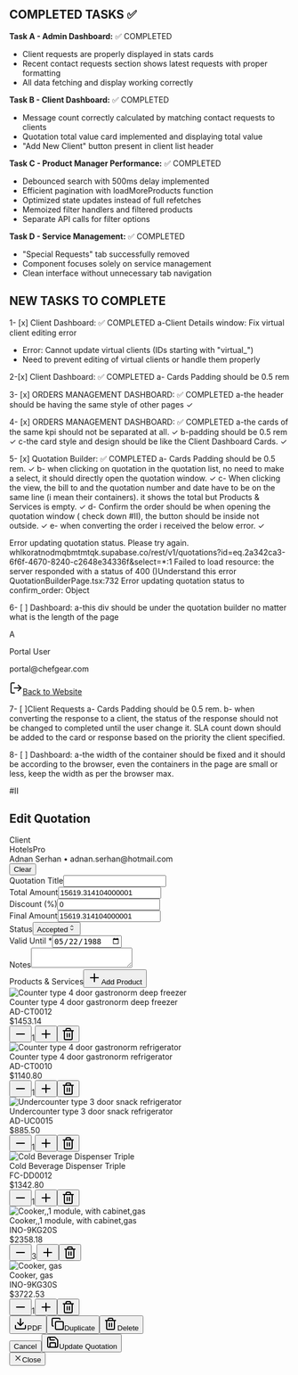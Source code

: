 ## COMPLETED TASKS ✅

**Task A - Admin Dashboard:** ✅ COMPLETED
- Client requests are properly displayed in stats cards
- Recent contact requests section shows latest requests with proper formatting
- All data fetching and display working correctly

**Task B - Client Dashboard:** ✅ COMPLETED  
- Message count correctly calculated by matching contact requests to clients
- Quotation total value card implemented and displaying total value
- "Add New Client" button present in client list header

**Task C - Product Manager Performance:** ✅ COMPLETED
- Debounced search with 500ms delay implemented
- Efficient pagination with loadMoreProducts function
- Optimized state updates instead of full refetches
- Memoized filter handlers and filtered products
- Separate API calls for filter options

**Task D - Service Management:** ✅ COMPLETED
- "Special Requests" tab successfully removed
- Component focuses solely on service management
- Clean interface without unnecessary tab navigation

## NEW TASKS TO COMPLETE

1- [x] Client Dashboard: ✅ COMPLETED
a-Client Details window: Fix virtual client editing error
- Error: Cannot update virtual clients (IDs starting with "virtual_")
- Need to prevent editing of virtual clients or handle them properly

2-[x] Client Dashboard: ✅ COMPLETED
a- Cards Padding should be 0.5 rem

3- [x] ORDERS MANAGEMENT DASHBOARD: ✅ COMPLETED
a-the header should be having the same style of other pages ✓

4- [x] ORDERS MANAGEMENT DASHBOARD: ✅ COMPLETED
a-the cards of the same kpi should not be separated at all. ✓
b-padding should be 0.5 rem ✓
c-the card style and design should be like the Client Dashboard Cards. ✓ 

5- [x] Quotation Builder: ✅ COMPLETED
a- Cards Padding should be 0.5 rem. ✓
b- when clicking on quotation in the quotation list, no need to make a select, it should directly open the quotation window. ✓
c- When clicking the view, the bill to and the quotation number and date have to be on the same line (i mean their containers). it shows the total but Products & Services is empty. ✓
d- Confirm the order should be when opening the quotation window ( check down #II), the button should be inside not outside. ✓
e- when converting the order i received the below error. ✓

Error updating quotation status. Please try again.
whlkoratnodmqbmtmtqk.supabase.co/rest/v1/quotations?id=eq.2a342ca3-6f6f-4670-8240-c2648e34336f&select=*:1  Failed to load resource: the server responded with a status of 400 ()Understand this error
QuotationBuilderPage.tsx:732 Error updating quotation status to confirm_order: Object

6- [ ] Dashboard: 
a-this div should be under the quotation builder no matter what is the length of the page
<div class="p-4 space-y-2 border-t border-slate-200 flex-shrink-0 mb-4"><div class="p-3 bg-gradient-to-r from-slate-50 to-slate-100 rounded-xl border border-slate-200"><div class="flex items-start space-x-3"><div class="w-10 h-10 bg-gradient-to-br from-red-500 to-red-600 rounded-full flex items-center justify-center flex-shrink-0"><span class="text-white font-semibold text-sm">A</span></div><div class="flex-1 min-w-0"><p class="text-sm font-medium text-slate-900 truncate">Portal User</p><p class="text-xs text-slate-500 truncate">portal@chefgear.com</p></div></div></div><a class="group flex items-center px-4 py-3 text-sm font-medium text-slate-700 hover:text-red-600 hover:bg-gradient-to-r hover:from-slate-50 hover:to-slate-100 rounded-xl transition-all duration-300" href="/"><svg xmlns="http://www.w3.org/2000/svg" width="24" height="24" viewBox="0 0 24 24" fill="none" stroke="currentColor" stroke-width="2" stroke-linecap="round" stroke-linejoin="round" class="lucide lucide-log-out mr-3 h-5 w-5 text-slate-500 group-hover:text-red-500"><path d="M9 21H5a2 2 0 0 1-2-2V5a2 2 0 0 1 2-2h4"></path><polyline points="16 17 21 12 16 7"></polyline><line x1="21" x2="9" y1="12" y2="12"></line></svg>Back to Website</a></div>

7- [ ]Client Requests
a- Cards Padding should be 0.5 rem.
b- when converting the response to a client, the status of the response should not be changed to completed until the user change it.
SLA count down should be added to the card or response based on the priority the client specified.

8- [ ] Dashboard: 
a-the width of the container should be fixed and it should be according to the browser, even the containers in the page are small or less, keep the width as per the browser max.


#II
<div role="dialog" id="radix-:rpb:" aria-describedby="radix-:rpd:" aria-labelledby="radix-:rpc:" data-state="open" class="fixed left-[50%] top-[50%] z-50 grid w-full translate-x-[-50%] translate-y-[-50%] gap-4 border bg-background p-6 shadow-lg duration-200 data-[state=open]:animate-in data-[state=closed]:animate-out data-[state=closed]:fade-out-0 data-[state=open]:fade-in-0 data-[state=closed]:zoom-out-95 data-[state=open]:zoom-in-95 data-[state=closed]:slide-out-to-left-1/2 data-[state=closed]:slide-out-to-top-[48%] data-[state=open]:slide-in-from-left-1/2 data-[state=open]:slide-in-from-top-[48%] sm:rounded-lg max-w-2xl max-h-[90vh] overflow-y-auto" tabindex="-1" style="pointer-events: auto;"><div class="flex flex-col space-y-1.5 text-center sm:text-left"><h2 id="radix-:rpc:" class="font-semibold tracking-tight text-lg sm:text-xl truncate">Edit Quotation</h2></div><div class="grid grid-cols-1 sm:grid-cols-2 gap-4"><div class="sm:col-span-2"><label class="text-sm font-medium leading-none peer-disabled:cursor-not-allowed peer-disabled:opacity-70">Client</label><div class="flex flex-col sm:flex-row sm:items-center sm:justify-between p-3 border rounded-lg bg-gray-50 gap-2"><div class="min-w-0"><div class="font-medium truncate">HotelsPro</div><div class="text-sm text-gray-600 truncate">Adnan Serhan • adnan.serhan@hotmail.com</div></div><button class="inline-flex items-center justify-center whitespace-nowrap font-medium transition-colors focus-visible:outline-none focus-visible:ring-1 focus-visible:ring-ring disabled:pointer-events-none disabled:opacity-50 border border-input bg-background shadow-sm hover:bg-accent hover:text-accent-foreground h-8 rounded-md px-3 text-xs w-full sm:w-auto flex-shrink-0" type="button">Clear</button></div></div><div><label class="text-sm font-medium leading-none peer-disabled:cursor-not-allowed peer-disabled:opacity-70" for="edit-title">Quotation Title</label><input class="flex h-9 w-full rounded-md border border-input bg-transparent px-3 py-1 text-sm shadow-sm transition-colors file:border-0 file:bg-transparent file:text-sm file:font-medium file:text-foreground placeholder:text-muted-foreground focus-visible:outline-none focus-visible:ring-1 focus-visible:ring-ring disabled:cursor-not-allowed disabled:opacity-50" id="edit-title" value=""></div><div><label class="text-sm font-medium leading-none peer-disabled:cursor-not-allowed peer-disabled:opacity-70" for="edit-total_amount">Total Amount</label><input type="number" class="flex h-9 w-full rounded-md border border-input bg-transparent px-3 py-1 text-sm shadow-sm transition-colors file:border-0 file:bg-transparent file:text-sm file:font-medium file:text-foreground placeholder:text-muted-foreground focus-visible:outline-none focus-visible:ring-1 focus-visible:ring-ring disabled:cursor-not-allowed disabled:opacity-50" id="edit-total_amount" value="15619.314104000001"></div><div><label class="text-sm font-medium leading-none peer-disabled:cursor-not-allowed peer-disabled:opacity-70" for="edit-discount_percentage">Discount (%)</label><input type="number" class="flex h-9 w-full rounded-md border border-input bg-transparent px-3 py-1 text-sm shadow-sm transition-colors file:border-0 file:bg-transparent file:text-sm file:font-medium file:text-foreground placeholder:text-muted-foreground focus-visible:outline-none focus-visible:ring-1 focus-visible:ring-ring disabled:cursor-not-allowed disabled:opacity-50" id="edit-discount_percentage" value="0"></div><div><label class="text-sm font-medium leading-none peer-disabled:cursor-not-allowed peer-disabled:opacity-70" for="edit-final_amount">Final Amount</label><input type="number" class="flex h-9 w-full rounded-md border border-input bg-transparent px-3 py-1 text-sm shadow-sm transition-colors file:border-0 file:bg-transparent file:text-sm file:font-medium file:text-foreground placeholder:text-muted-foreground focus-visible:outline-none focus-visible:ring-1 focus-visible:ring-ring disabled:cursor-not-allowed disabled:opacity-50" id="edit-final_amount" readonly="" value="15619.314104000001"></div><div><label class="text-sm font-medium leading-none peer-disabled:cursor-not-allowed peer-disabled:opacity-70" for="edit-status">Status</label><button type="button" role="combobox" aria-controls="radix-:rt9:" aria-expanded="false" aria-autocomplete="none" dir="ltr" data-state="closed" class="flex h-9 w-full items-center justify-between whitespace-nowrap rounded-md border border-input bg-transparent px-3 py-2 text-sm shadow-sm ring-offset-background placeholder:text-muted-foreground focus:outline-none focus:ring-1 focus:ring-ring disabled:cursor-not-allowed disabled:opacity-50 [&amp;&gt;span]:line-clamp-1"><span style="pointer-events: none;">Accepted</span><svg width="15" height="15" viewBox="0 0 15 15" fill="none" xmlns="http://www.w3.org/2000/svg" class="h-4 w-4 opacity-50" aria-hidden="true"><path d="M4.93179 5.43179C4.75605 5.60753 4.75605 5.89245 4.93179 6.06819C5.10753 6.24392 5.39245 6.24392 5.56819 6.06819L7.49999 4.13638L9.43179 6.06819C9.60753 6.24392 9.89245 6.24392 10.0682 6.06819C10.2439 5.89245 10.2439 5.60753 10.0682 5.43179L7.81819 3.18179C7.73379 3.0974 7.61933 3.04999 7.49999 3.04999C7.38064 3.04999 7.26618 3.0974 7.18179 3.18179L4.93179 5.43179ZM10.0682 9.56819C10.2439 9.39245 10.2439 9.10753 10.0682 8.93179C9.89245 8.75606 9.60753 8.75606 9.43179 8.93179L7.49999 10.8636L5.56819 8.93179C5.39245 8.75606 5.10753 8.75606 4.93179 8.93179C4.75605 9.10753 4.75605 9.39245 4.93179 9.56819L7.18179 11.8182C7.35753 11.9939 7.64245 11.9939 7.81819 11.8182L10.0682 9.56819Z" fill="currentColor" fill-rule="evenodd" clip-rule="evenodd"></path></svg></button></div><div><label class="text-sm font-medium leading-none peer-disabled:cursor-not-allowed peer-disabled:opacity-70" for="edit-valid_until">Valid Until *</label><input type="date" class="flex h-9 w-full rounded-md border border-input bg-transparent px-3 py-1 text-sm shadow-sm transition-colors file:border-0 file:bg-transparent file:text-sm file:font-medium file:text-foreground placeholder:text-muted-foreground focus-visible:outline-none focus-visible:ring-1 focus-visible:ring-ring disabled:cursor-not-allowed disabled:opacity-50" id="edit-valid_until" required="" value="1988-05-22"></div><div class="sm:col-span-2"><label class="text-sm font-medium leading-none peer-disabled:cursor-not-allowed peer-disabled:opacity-70" for="edit-notes">Notes</label><textarea class="flex min-h-[60px] w-full rounded-md border border-input bg-transparent px-3 py-2 text-sm shadow-sm placeholder:text-muted-foreground focus-visible:outline-none focus-visible:ring-1 focus-visible:ring-ring disabled:cursor-not-allowed disabled:opacity-50" id="edit-notes"></textarea></div><div class="sm:col-span-2"><div class="border rounded-lg p-4"><div class="flex flex-col sm:flex-row sm:items-center sm:justify-between mb-4 gap-2"><label class="peer-disabled:cursor-not-allowed peer-disabled:opacity-70 text-lg font-semibold">Products &amp; Services</label><button class="inline-flex items-center justify-center whitespace-nowrap font-medium transition-colors focus-visible:outline-none focus-visible:ring-1 focus-visible:ring-ring disabled:pointer-events-none disabled:opacity-50 border border-input bg-background shadow-sm hover:bg-accent hover:text-accent-foreground h-8 rounded-md px-3 text-xs w-full sm:w-auto" type="button"><svg xmlns="http://www.w3.org/2000/svg" width="24" height="24" viewBox="0 0 24 24" fill="none" stroke="currentColor" stroke-width="2" stroke-linecap="round" stroke-linejoin="round" class="lucide lucide-plus h-4 w-4 mr-2"><path d="M5 12h14"></path><path d="M12 5v14"></path></svg>Add Product</button></div><div class="space-y-2"><div class="flex flex-col sm:flex-row sm:items-center sm:justify-between p-3 border rounded-lg bg-gray-50 gap-3"><div class="flex items-center space-x-3 min-w-0"><img src="https://bkdtxgcvkgglvmwbackm.supabase.co/storage/v1/object/public/products/alpendy/UGF-230.jpg" alt="Counter type 4 door gastronorm deep freezer" class="w-12 h-12 object-cover rounded flex-shrink-0"><div class="min-w-0"><div class="font-medium truncate">Counter type 4 door gastronorm deep freezer</div><div class="text-sm text-gray-500 truncate">AD-CT0012</div><div class="text-sm text-gray-600">$1453.14</div></div></div><div class="flex items-center justify-center sm:justify-end space-x-2 flex-shrink-0"><button class="inline-flex items-center justify-center whitespace-nowrap font-medium transition-colors focus-visible:outline-none focus-visible:ring-1 focus-visible:ring-ring disabled:pointer-events-none disabled:opacity-50 border border-input bg-background shadow-sm hover:bg-accent hover:text-accent-foreground h-8 rounded-md px-3 text-xs" type="button"><svg xmlns="http://www.w3.org/2000/svg" width="24" height="24" viewBox="0 0 24 24" fill="none" stroke="currentColor" stroke-width="2" stroke-linecap="round" stroke-linejoin="round" class="lucide lucide-minus h-4 w-4"><path d="M5 12h14"></path></svg></button><span class="w-8 text-center font-medium">1</span><button class="inline-flex items-center justify-center whitespace-nowrap font-medium transition-colors focus-visible:outline-none focus-visible:ring-1 focus-visible:ring-ring disabled:pointer-events-none disabled:opacity-50 border border-input bg-background shadow-sm hover:bg-accent hover:text-accent-foreground h-8 rounded-md px-3 text-xs" type="button"><svg xmlns="http://www.w3.org/2000/svg" width="24" height="24" viewBox="0 0 24 24" fill="none" stroke="currentColor" stroke-width="2" stroke-linecap="round" stroke-linejoin="round" class="lucide lucide-plus h-4 w-4"><path d="M5 12h14"></path><path d="M12 5v14"></path></svg></button><button class="inline-flex items-center justify-center whitespace-nowrap font-medium transition-colors focus-visible:outline-none focus-visible:ring-1 focus-visible:ring-ring disabled:pointer-events-none disabled:opacity-50 border border-input bg-background shadow-sm hover:bg-accent h-8 rounded-md px-3 text-xs text-red-600 hover:text-red-700" type="button"><svg xmlns="http://www.w3.org/2000/svg" width="24" height="24" viewBox="0 0 24 24" fill="none" stroke="currentColor" stroke-width="2" stroke-linecap="round" stroke-linejoin="round" class="lucide lucide-trash2 h-4 w-4"><path d="M3 6h18"></path><path d="M19 6v14c0 1-1 2-2 2H7c-1 0-2-1-2-2V6"></path><path d="M8 6V4c0-1 1-2 2-2h4c1 0 2 1 2 2v2"></path><line x1="10" x2="10" y1="11" y2="17"></line><line x1="14" x2="14" y1="11" y2="17"></line></svg></button></div></div><div class="flex flex-col sm:flex-row sm:items-center sm:justify-between p-3 border rounded-lg bg-gray-50 gap-3"><div class="flex items-center space-x-3 min-w-0"><img src="https://bkdtxgcvkgglvmwbackm.supabase.co/storage/v1/object/public/products/alpendy/UGR-230.jpg" alt="Counter type 4 door gastronorm refrigerator" class="w-12 h-12 object-cover rounded flex-shrink-0"><div class="min-w-0"><div class="font-medium truncate">Counter type 4 door gastronorm refrigerator</div><div class="text-sm text-gray-500 truncate">AD-CT0010</div><div class="text-sm text-gray-600">$1140.80</div></div></div><div class="flex items-center justify-center sm:justify-end space-x-2 flex-shrink-0"><button class="inline-flex items-center justify-center whitespace-nowrap font-medium transition-colors focus-visible:outline-none focus-visible:ring-1 focus-visible:ring-ring disabled:pointer-events-none disabled:opacity-50 border border-input bg-background shadow-sm hover:bg-accent hover:text-accent-foreground h-8 rounded-md px-3 text-xs" type="button"><svg xmlns="http://www.w3.org/2000/svg" width="24" height="24" viewBox="0 0 24 24" fill="none" stroke="currentColor" stroke-width="2" stroke-linecap="round" stroke-linejoin="round" class="lucide lucide-minus h-4 w-4"><path d="M5 12h14"></path></svg></button><span class="w-8 text-center font-medium">1</span><button class="inline-flex items-center justify-center whitespace-nowrap font-medium transition-colors focus-visible:outline-none focus-visible:ring-1 focus-visible:ring-ring disabled:pointer-events-none disabled:opacity-50 border border-input bg-background shadow-sm hover:bg-accent hover:text-accent-foreground h-8 rounded-md px-3 text-xs" type="button"><svg xmlns="http://www.w3.org/2000/svg" width="24" height="24" viewBox="0 0 24 24" fill="none" stroke="currentColor" stroke-width="2" stroke-linecap="round" stroke-linejoin="round" class="lucide lucide-plus h-4 w-4"><path d="M5 12h14"></path><path d="M12 5v14"></path></svg></button><button class="inline-flex items-center justify-center whitespace-nowrap font-medium transition-colors focus-visible:outline-none focus-visible:ring-1 focus-visible:ring-ring disabled:pointer-events-none disabled:opacity-50 border border-input bg-background shadow-sm hover:bg-accent h-8 rounded-md px-3 text-xs text-red-600 hover:text-red-700" type="button"><svg xmlns="http://www.w3.org/2000/svg" width="24" height="24" viewBox="0 0 24 24" fill="none" stroke="currentColor" stroke-width="2" stroke-linecap="round" stroke-linejoin="round" class="lucide lucide-trash2 h-4 w-4"><path d="M3 6h18"></path><path d="M19 6v14c0 1-1 2-2 2H7c-1 0-2-1-2-2V6"></path><path d="M8 6V4c0-1 1-2 2-2h4c1 0 2 1 2 2v2"></path><line x1="10" x2="10" y1="11" y2="17"></line><line x1="14" x2="14" y1="11" y2="17"></line></svg></button></div></div><div class="flex flex-col sm:flex-row sm:items-center sm:justify-between p-3 border rounded-lg bg-gray-50 gap-3"><div class="flex items-center space-x-3 min-w-0"><img src="https://bkdtxgcvkgglvmwbackm.supabase.co/storage/v1/object/public/products/alpendy/BSR-165.jpg" alt="Undercounter type 3 door snack refrigerator" class="w-12 h-12 object-cover rounded flex-shrink-0"><div class="min-w-0"><div class="font-medium truncate">Undercounter type 3 door snack refrigerator</div><div class="text-sm text-gray-500 truncate">AD-UC0015</div><div class="text-sm text-gray-600">$885.50</div></div></div><div class="flex items-center justify-center sm:justify-end space-x-2 flex-shrink-0"><button class="inline-flex items-center justify-center whitespace-nowrap font-medium transition-colors focus-visible:outline-none focus-visible:ring-1 focus-visible:ring-ring disabled:pointer-events-none disabled:opacity-50 border border-input bg-background shadow-sm hover:bg-accent hover:text-accent-foreground h-8 rounded-md px-3 text-xs" type="button"><svg xmlns="http://www.w3.org/2000/svg" width="24" height="24" viewBox="0 0 24 24" fill="none" stroke="currentColor" stroke-width="2" stroke-linecap="round" stroke-linejoin="round" class="lucide lucide-minus h-4 w-4"><path d="M5 12h14"></path></svg></button><span class="w-8 text-center font-medium">1</span><button class="inline-flex items-center justify-center whitespace-nowrap font-medium transition-colors focus-visible:outline-none focus-visible:ring-1 focus-visible:ring-ring disabled:pointer-events-none disabled:opacity-50 border border-input bg-background shadow-sm hover:bg-accent hover:text-accent-foreground h-8 rounded-md px-3 text-xs" type="button"><svg xmlns="http://www.w3.org/2000/svg" width="24" height="24" viewBox="0 0 24 24" fill="none" stroke="currentColor" stroke-width="2" stroke-linecap="round" stroke-linejoin="round" class="lucide lucide-plus h-4 w-4"><path d="M5 12h14"></path><path d="M12 5v14"></path></svg></button><button class="inline-flex items-center justify-center whitespace-nowrap font-medium transition-colors focus-visible:outline-none focus-visible:ring-1 focus-visible:ring-ring disabled:pointer-events-none disabled:opacity-50 border border-input bg-background shadow-sm hover:bg-accent h-8 rounded-md px-3 text-xs text-red-600 hover:text-red-700" type="button"><svg xmlns="http://www.w3.org/2000/svg" width="24" height="24" viewBox="0 0 24 24" fill="none" stroke="currentColor" stroke-width="2" stroke-linecap="round" stroke-linejoin="round" class="lucide lucide-trash2 h-4 w-4"><path d="M3 6h18"></path><path d="M19 6v14c0 1-1 2-2 2H7c-1 0-2-1-2-2V6"></path><path d="M8 6V4c0-1 1-2 2-2h4c1 0 2 1 2 2v2"></path><line x1="10" x2="10" y1="11" y2="17"></line><line x1="14" x2="14" y1="11" y2="17"></line></svg></button></div></div><div class="flex flex-col sm:flex-row sm:items-center sm:justify-between p-3 border rounded-lg bg-gray-50 gap-3"><div class="flex items-center space-x-3 min-w-0"><img src="https://bkdtxgcvkgglvmwbackm.supabase.co/storage/v1/object/public/products/Fill/Classic%20Pro%203%20B.jpg" alt="Cold Beverage Dispenser Triple" class="w-12 h-12 object-cover rounded flex-shrink-0"><div class="min-w-0"><div class="font-medium truncate">Cold Beverage Dispenser Triple</div><div class="text-sm text-gray-500 truncate">FC-DD0012</div><div class="text-sm text-gray-600">$1342.80</div></div></div><div class="flex items-center justify-center sm:justify-end space-x-2 flex-shrink-0"><button class="inline-flex items-center justify-center whitespace-nowrap font-medium transition-colors focus-visible:outline-none focus-visible:ring-1 focus-visible:ring-ring disabled:pointer-events-none disabled:opacity-50 border border-input bg-background shadow-sm hover:bg-accent hover:text-accent-foreground h-8 rounded-md px-3 text-xs" type="button"><svg xmlns="http://www.w3.org/2000/svg" width="24" height="24" viewBox="0 0 24 24" fill="none" stroke="currentColor" stroke-width="2" stroke-linecap="round" stroke-linejoin="round" class="lucide lucide-minus h-4 w-4"><path d="M5 12h14"></path></svg></button><span class="w-8 text-center font-medium">1</span><button class="inline-flex items-center justify-center whitespace-nowrap font-medium transition-colors focus-visible:outline-none focus-visible:ring-1 focus-visible:ring-ring disabled:pointer-events-none disabled:opacity-50 border border-input bg-background shadow-sm hover:bg-accent hover:text-accent-foreground h-8 rounded-md px-3 text-xs" type="button"><svg xmlns="http://www.w3.org/2000/svg" width="24" height="24" viewBox="0 0 24 24" fill="none" stroke="currentColor" stroke-width="2" stroke-linecap="round" stroke-linejoin="round" class="lucide lucide-plus h-4 w-4"><path d="M5 12h14"></path><path d="M12 5v14"></path></svg></button><button class="inline-flex items-center justify-center whitespace-nowrap font-medium transition-colors focus-visible:outline-none focus-visible:ring-1 focus-visible:ring-ring disabled:pointer-events-none disabled:opacity-50 border border-input bg-background shadow-sm hover:bg-accent h-8 rounded-md px-3 text-xs text-red-600 hover:text-red-700" type="button"><svg xmlns="http://www.w3.org/2000/svg" width="24" height="24" viewBox="0 0 24 24" fill="none" stroke="currentColor" stroke-width="2" stroke-linecap="round" stroke-linejoin="round" class="lucide lucide-trash2 h-4 w-4"><path d="M3 6h18"></path><path d="M19 6v14c0 1-1 2-2 2H7c-1 0-2-1-2-2V6"></path><path d="M8 6V4c0-1 1-2 2-2h4c1 0 2 1 2 2v2"></path><line x1="10" x2="10" y1="11" y2="17"></line><line x1="14" x2="14" y1="11" y2="17"></line></svg></button></div></div><div class="flex flex-col sm:flex-row sm:items-center sm:justify-between p-3 border rounded-lg bg-gray-50 gap-3"><div class="flex items-center space-x-3 min-w-0"><img src="https://bkdtxgcvkgglvmwbackm.supabase.co/storage/v1/object/public/products/inoksan/9KG20S.png" alt="Cooker,,1 module, with cabinet,gas" class="w-12 h-12 object-cover rounded flex-shrink-0"><div class="min-w-0"><div class="font-medium truncate">Cooker,,1 module, with cabinet,gas</div><div class="text-sm text-gray-500 truncate">INO-9KG20S</div><div class="text-sm text-gray-600">$2358.18</div></div></div><div class="flex items-center justify-center sm:justify-end space-x-2 flex-shrink-0"><button class="inline-flex items-center justify-center whitespace-nowrap font-medium transition-colors focus-visible:outline-none focus-visible:ring-1 focus-visible:ring-ring disabled:pointer-events-none disabled:opacity-50 border border-input bg-background shadow-sm hover:bg-accent hover:text-accent-foreground h-8 rounded-md px-3 text-xs" type="button"><svg xmlns="http://www.w3.org/2000/svg" width="24" height="24" viewBox="0 0 24 24" fill="none" stroke="currentColor" stroke-width="2" stroke-linecap="round" stroke-linejoin="round" class="lucide lucide-minus h-4 w-4"><path d="M5 12h14"></path></svg></button><span class="w-8 text-center font-medium">3</span><button class="inline-flex items-center justify-center whitespace-nowrap font-medium transition-colors focus-visible:outline-none focus-visible:ring-1 focus-visible:ring-ring disabled:pointer-events-none disabled:opacity-50 border border-input bg-background shadow-sm hover:bg-accent hover:text-accent-foreground h-8 rounded-md px-3 text-xs" type="button"><svg xmlns="http://www.w3.org/2000/svg" width="24" height="24" viewBox="0 0 24 24" fill="none" stroke="currentColor" stroke-width="2" stroke-linecap="round" stroke-linejoin="round" class="lucide lucide-plus h-4 w-4"><path d="M5 12h14"></path><path d="M12 5v14"></path></svg></button><button class="inline-flex items-center justify-center whitespace-nowrap font-medium transition-colors focus-visible:outline-none focus-visible:ring-1 focus-visible:ring-ring disabled:pointer-events-none disabled:opacity-50 border border-input bg-background shadow-sm hover:bg-accent h-8 rounded-md px-3 text-xs text-red-600 hover:text-red-700" type="button"><svg xmlns="http://www.w3.org/2000/svg" width="24" height="24" viewBox="0 0 24 24" fill="none" stroke="currentColor" stroke-width="2" stroke-linecap="round" stroke-linejoin="round" class="lucide lucide-trash2 h-4 w-4"><path d="M3 6h18"></path><path d="M19 6v14c0 1-1 2-2 2H7c-1 0-2-1-2-2V6"></path><path d="M8 6V4c0-1 1-2 2-2h4c1 0 2 1 2 2v2"></path><line x1="10" x2="10" y1="11" y2="17"></line><line x1="14" x2="14" y1="11" y2="17"></line></svg></button></div></div><div class="flex flex-col sm:flex-row sm:items-center sm:justify-between p-3 border rounded-lg bg-gray-50 gap-3"><div class="flex items-center space-x-3 min-w-0"><img src="https://bkdtxgcvkgglvmwbackm.supabase.co/storage/v1/object/public/products/inoksan/9KG30S.png" alt="Cooker, gas" class="w-12 h-12 object-cover rounded flex-shrink-0"><div class="min-w-0"><div class="font-medium truncate">Cooker, gas</div><div class="text-sm text-gray-500 truncate">INO-9KG30S</div><div class="text-sm text-gray-600">$3722.53</div></div></div><div class="flex items-center justify-center sm:justify-end space-x-2 flex-shrink-0"><button class="inline-flex items-center justify-center whitespace-nowrap font-medium transition-colors focus-visible:outline-none focus-visible:ring-1 focus-visible:ring-ring disabled:pointer-events-none disabled:opacity-50 border border-input bg-background shadow-sm hover:bg-accent hover:text-accent-foreground h-8 rounded-md px-3 text-xs" type="button"><svg xmlns="http://www.w3.org/2000/svg" width="24" height="24" viewBox="0 0 24 24" fill="none" stroke="currentColor" stroke-width="2" stroke-linecap="round" stroke-linejoin="round" class="lucide lucide-minus h-4 w-4"><path d="M5 12h14"></path></svg></button><span class="w-8 text-center font-medium">1</span><button class="inline-flex items-center justify-center whitespace-nowrap font-medium transition-colors focus-visible:outline-none focus-visible:ring-1 focus-visible:ring-ring disabled:pointer-events-none disabled:opacity-50 border border-input bg-background shadow-sm hover:bg-accent hover:text-accent-foreground h-8 rounded-md px-3 text-xs" type="button"><svg xmlns="http://www.w3.org/2000/svg" width="24" height="24" viewBox="0 0 24 24" fill="none" stroke="currentColor" stroke-width="2" stroke-linecap="round" stroke-linejoin="round" class="lucide lucide-plus h-4 w-4"><path d="M5 12h14"></path><path d="M12 5v14"></path></svg></button><button class="inline-flex items-center justify-center whitespace-nowrap font-medium transition-colors focus-visible:outline-none focus-visible:ring-1 focus-visible:ring-ring disabled:pointer-events-none disabled:opacity-50 border border-input bg-background shadow-sm hover:bg-accent h-8 rounded-md px-3 text-xs text-red-600 hover:text-red-700" type="button"><svg xmlns="http://www.w3.org/2000/svg" width="24" height="24" viewBox="0 0 24 24" fill="none" stroke="currentColor" stroke-width="2" stroke-linecap="round" stroke-linejoin="round" class="lucide lucide-trash2 h-4 w-4"><path d="M3 6h18"></path><path d="M19 6v14c0 1-1 2-2 2H7c-1 0-2-1-2-2V6"></path><path d="M8 6V4c0-1 1-2 2-2h4c1 0 2 1 2 2v2"></path><line x1="10" x2="10" y1="11" y2="17"></line><line x1="14" x2="14" y1="11" y2="17"></line></svg></button></div></div></div></div></div></div><div class="flex flex-col sm:flex-row justify-between gap-2 mt-4"><div class="flex flex-col sm:flex-row gap-2 sm:space-x-2"><button class="inline-flex items-center justify-center whitespace-nowrap rounded-md text-sm font-medium transition-colors focus-visible:outline-none focus-visible:ring-1 focus-visible:ring-ring disabled:pointer-events-none disabled:opacity-50 border border-input bg-background shadow-sm hover:bg-accent hover:text-accent-foreground h-9 px-4 py-2 w-full sm:w-auto"><svg xmlns="http://www.w3.org/2000/svg" width="24" height="24" viewBox="0 0 24 24" fill="none" stroke="currentColor" stroke-width="2" stroke-linecap="round" stroke-linejoin="round" class="lucide lucide-download h-4 w-4 mr-2"><path d="M21 15v4a2 2 0 0 1-2 2H5a2 2 0 0 1-2-2v-4"></path><polyline points="7 10 12 15 17 10"></polyline><line x1="12" x2="12" y1="15" y2="3"></line></svg>PDF</button><button class="inline-flex items-center justify-center whitespace-nowrap rounded-md text-sm font-medium transition-colors focus-visible:outline-none focus-visible:ring-1 focus-visible:ring-ring disabled:pointer-events-none disabled:opacity-50 border border-input bg-background shadow-sm hover:bg-accent hover:text-accent-foreground h-9 px-4 py-2 w-full sm:w-auto"><svg xmlns="http://www.w3.org/2000/svg" width="24" height="24" viewBox="0 0 24 24" fill="none" stroke="currentColor" stroke-width="2" stroke-linecap="round" stroke-linejoin="round" class="lucide lucide-copy h-4 w-4 mr-2"><rect width="14" height="14" x="8" y="8" rx="2" ry="2"></rect><path d="M4 16c-1.1 0-2-.9-2-2V4c0-1.1.9-2 2-2h10c1.1 0 2 .9 2 2"></path></svg>Duplicate</button><button class="inline-flex items-center justify-center whitespace-nowrap rounded-md text-sm font-medium transition-colors focus-visible:outline-none focus-visible:ring-1 focus-visible:ring-ring disabled:pointer-events-none disabled:opacity-50 border border-input bg-background shadow-sm h-9 px-4 py-2 w-full sm:w-auto text-red-600 hover:bg-red-600 hover:text-white"><svg xmlns="http://www.w3.org/2000/svg" width="24" height="24" viewBox="0 0 24 24" fill="none" stroke="currentColor" stroke-width="2" stroke-linecap="round" stroke-linejoin="round" class="lucide lucide-trash2 h-4 w-4 mr-2"><path d="M3 6h18"></path><path d="M19 6v14c0 1-1 2-2 2H7c-1 0-2-1-2-2V6"></path><path d="M8 6V4c0-1 1-2 2-2h4c1 0 2 1 2 2v2"></path><line x1="10" x2="10" y1="11" y2="17"></line><line x1="14" x2="14" y1="11" y2="17"></line></svg>Delete</button></div><div class="flex flex-col sm:flex-row gap-2 sm:space-x-2"><button class="inline-flex items-center justify-center whitespace-nowrap rounded-md text-sm font-medium transition-colors focus-visible:outline-none focus-visible:ring-1 focus-visible:ring-ring disabled:pointer-events-none disabled:opacity-50 border border-input bg-background shadow-sm hover:bg-accent hover:text-accent-foreground h-9 px-4 py-2 w-full sm:w-auto">Cancel</button><button class="inline-flex items-center justify-center whitespace-nowrap rounded-md text-sm font-medium transition-colors focus-visible:outline-none focus-visible:ring-1 focus-visible:ring-ring disabled:pointer-events-none disabled:opacity-50 bg-primary text-primary-foreground shadow hover:bg-primary/90 h-9 px-4 py-2 w-full sm:w-auto"><svg xmlns="http://www.w3.org/2000/svg" width="24" height="24" viewBox="0 0 24 24" fill="none" stroke="currentColor" stroke-width="2" stroke-linecap="round" stroke-linejoin="round" class="lucide lucide-save h-4 w-4 mr-2"><path d="M15.2 3a2 2 0 0 1 1.4.6l3.8 3.8a2 2 0 0 1 .6 1.4V19a2 2 0 0 1-2 2H5a2 2 0 0 1-2-2V5a2 2 0 0 1 2-2z"></path><path d="M17 21v-7a1 1 0 0 0-1-1H8a1 1 0 0 0-1 1v7"></path><path d="M7 3v4a1 1 0 0 0 1 1h7"></path></svg>Update Quotation</button></div></div><button type="button" class="absolute right-4 top-4 rounded-sm opacity-70 ring-offset-background transition-opacity hover:opacity-100 hover:text-red-600 focus:outline-none focus:ring-0 bg-transparent border-0 disabled:pointer-events-none"><svg width="15" height="15" viewBox="0 0 15 15" fill="none" xmlns="http://www.w3.org/2000/svg" class="h-4 w-4"><path d="M11.7816 4.03157C12.0062 3.80702 12.0062 3.44295 11.7816 3.2184C11.5571 2.99385 11.193 2.99385 10.9685 3.2184L7.50005 6.68682L4.03164 3.2184C3.80708 2.99385 3.44301 2.99385 3.21846 3.2184C2.99391 3.44295 2.99391 3.80702 3.21846 4.03157L6.68688 7.49999L3.21846 10.9684C2.99391 11.193 2.99391 11.557 3.21846 11.7816C3.44301 12.0061 3.80708 12.0061 4.03164 11.7816L7.50005 8.31316L10.9685 11.7816C11.193 12.0061 11.5571 12.0061 11.7816 11.7816C12.0062 11.557 12.0062 11.193 11.7816 10.9684L8.31322 7.49999L11.7816 4.03157Z" fill="currentColor" fill-rule="evenodd" clip-rule="evenodd"></path></svg><span class="sr-only">Close</span></button></div>